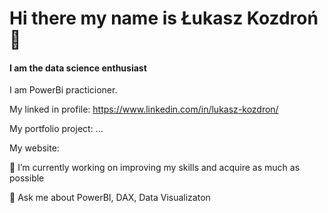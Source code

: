 # Hi there my name is Łukasz Kozdroń 👋

#### **I am the data science enthusiast**

I am PowerBi practicioner. 

My linked in profile:
https://www.linkedin.com/in/lukasz-kozdron/

My portfolio project:
...

My website: 



 🔭 I’m currently working on improving my skills and acquire as much as possible

💬 Ask me about PowerBI, DAX, Data Visualizaton

<!--
**lukaszkozdron/lukaszkozdron** is a ✨ _special_ ✨ repository because its `README.md` (this file) appears on your GitHub profile.

Here are some ideas to get you started:

- 🔭 I’m currently working on ...
- 🌱 I’m currently learning ...
- 👯 I’m looking to collaborate on ...
- 🤔 I’m looking for help with ...
- 💬 Ask me about ...
- 📫 How to reach me: ...
- 😄 Pronouns: ...
- ⚡ Fun fact: ...
-->
